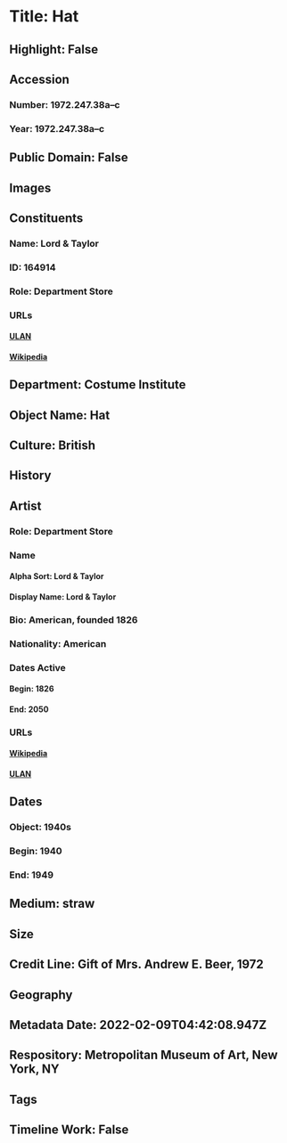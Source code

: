 # Title: Hat
## Highlight: False
## Accession
### Number: 1972.247.38a–c
### Year: 1972.247.38a–c
## Public Domain: False
## Images
## Constituents
### Name: Lord &amp; Taylor
### ID: 164914
### Role: Department Store
### URLs
#### [ULAN](http://vocab.getty.edu/page/ulan/500524433)
#### [Wikipedia](https://www.wikidata.org/wiki/Q2749082)
## Department: Costume Institute
## Object Name: Hat
## Culture: British
## History
## Artist
### Role: Department Store
### Name
#### Alpha Sort: Lord & Taylor
#### Display Name: Lord & Taylor
### Bio: American, founded 1826
### Nationality: American
### Dates Active
#### Begin: 1826
#### End: 2050
### URLs
#### [Wikipedia](https://www.wikidata.org/wiki/Q2749082)
#### [ULAN](http://vocab.getty.edu/page/ulan/500524433)
## Dates
### Object: 1940s
### Begin: 1940
### End: 1949
## Medium: straw
## Size
## Credit Line: Gift of Mrs. Andrew E. Beer, 1972
## Geography
## Metadata Date: 2022-02-09T04:42:08.947Z
## Respository: Metropolitan Museum of Art, New York, NY
## Tags
## Timeline Work: False